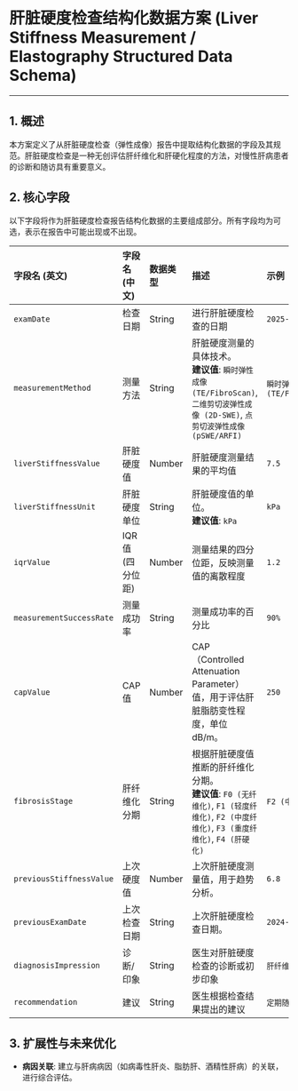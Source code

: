# 肝脏硬度检查结构化数据方案 (Liver Stiffness Measurement / Elastography Structured Data Schema)

---

## 1. 概述

本方案定义了从肝脏硬度检查（弹性成像）报告中提取结构化数据的字段及其规范。肝脏硬度检查是一种无创评估肝纤维化和肝硬化程度的方法，对慢性肝病患者的诊断和随访具有重要意义。

## 2. 核心字段

以下字段将作为肝脏硬度检查报告结构化数据的主要组成部分。所有字段均为可选，表示在报告中可能出现或不出现。

| 字段名 (英文)             | 字段名 (中文)      | 数据类型 | 描述                                                                                                                            | 示例                 |
| :------------------------ | :----------------- | :------- | :------------------------------------------------------------------------------------------------------------------------------ | :------------------- |
| `examDate`                | 检查日期           | String   | 进行肝脏硬度检查的日期                                                                                                          | `2025-08-15`         |
| `measurementMethod`       | 测量方法           | String   | 肝脏硬度测量的具体技术。<br>**建议值**: `瞬时弹性成像 (TE/FibroScan)`, `二维剪切波弹性成像 (2D-SWE)`, `点剪切波弹性成像 (pSWE/ARFI)` | `瞬时弹性成像 (TE/FibroScan)` |
| `liverStiffnessValue`     | 肝脏硬度值         | Number   | 肝脏硬度测量结果的平均值                                                                                                        | `7.5`                |
| `liverStiffnessUnit`      | 肝脏硬度单位       | String   | 肝脏硬度值的单位。<br>**建议值**: `kPa`                                                                                         | `kPa`                |
| `iqrValue`                | IQR值 (四分位距)   | Number   | 测量结果的四分位距，反映测量值的离散程度                                                                                        | `1.2`                |
| `measurementSuccessRate`  | 测量成功率         | String   | 测量成功率的百分比                                                                                                              | `90%`                |
| `capValue`                | CAP值              | Number   | CAP（Controlled Attenuation Parameter）值，用于评估肝脏脂肪变性程度，单位dB/m。                                                 | `250`                |
| `fibrosisStage`           | 肝纤维化分期       | String   | 根据肝脏硬度值推断的肝纤维化分期。<br>**建议值**: `F0 (无纤维化)`, `F1 (轻度纤维化)`, `F2 (中度纤维化)`, `F3 (重度纤维化)`, `F4 (肝硬化)` | `F2 (中度纤维化)`    |
| `previousStiffnessValue`  | 上次硬度值         | Number   | 上次肝脏硬度测量值，用于趋势分析。                                                                                              | `6.8`                |
| `previousExamDate`        | 上次检查日期       | String   | 上次肝脏硬度检查日期。                                                                                                          | `2024-08-15`         |
| `diagnosisImpression`     | 诊断/印象          | String   | 医生对肝脏硬度检查的诊断或初步印象                                                                                              | `肝纤维化`           |
| `recommendation`          | 建议               | String   | 医生根据检查结果提出的建议                                                                                                      | `定期随访`           |

## 3. 扩展性与未来优化

-   **病因关联**: 建立与肝病病因（如病毒性肝炎、脂肪肝、酒精性肝病）的关联，进行综合评估。